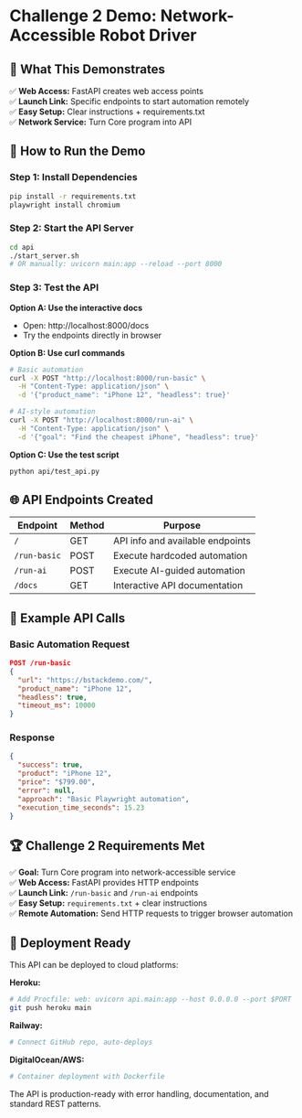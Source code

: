 # Challenge 2 Demo: Network-Accessible Robot Driver

## 🎯 What This Demonstrates

✅ **Web Access:** FastAPI creates web access points  
✅ **Launch Link:** Specific endpoints to start automation remotely  
✅ **Easy Setup:** Clear instructions + requirements.txt  
✅ **Network Service:** Turn Core program into API  

## 🚀 How to Run the Demo

### Step 1: Install Dependencies
```bash
pip install -r requirements.txt
playwright install chromium
```

### Step 2: Start the API Server
```bash
cd api
./start_server.sh
# OR manually: uvicorn main:app --reload --port 8000
```

### Step 3: Test the API

**Option A: Use the interactive docs**
- Open: http://localhost:8000/docs
- Try the endpoints directly in browser

**Option B: Use curl commands**
```bash
# Basic automation
curl -X POST "http://localhost:8000/run-basic" \
  -H "Content-Type: application/json" \
  -d '{"product_name": "iPhone 12", "headless": true}'

# AI-style automation  
curl -X POST "http://localhost:8000/run-ai" \
  -H "Content-Type: application/json" \
  -d '{"goal": "Find the cheapest iPhone", "headless": true}'
```

**Option C: Use the test script**
```bash
python api/test_api.py
```

## 🌐 API Endpoints Created

| Endpoint | Method | Purpose |
|----------|--------|---------|
| `/` | GET | API info and available endpoints |
| `/run-basic` | POST | Execute hardcoded automation |
| `/run-ai` | POST | Execute AI-guided automation |
| `/docs` | GET | Interactive API documentation |

## 📨 Example API Calls

### Basic Automation Request
```json
POST /run-basic
{
  "url": "https://bstackdemo.com/",
  "product_name": "iPhone 12", 
  "headless": true,
  "timeout_ms": 10000
}
```

### Response
```json
{
  "success": true,
  "product": "iPhone 12",
  "price": "$799.00",
  "error": null,
  "approach": "Basic Playwright automation",
  "execution_time_seconds": 15.23
}
```

## 🏆 Challenge 2 Requirements Met

✅ **Goal:** Turn Core program into network-accessible service  
✅ **Web Access:** FastAPI provides HTTP endpoints  
✅ **Launch Link:** `/run-basic` and `/run-ai` endpoints  
✅ **Easy Setup:** `requirements.txt` + clear instructions  
✅ **Remote Automation:** Send HTTP requests to trigger browser automation  

## 🔧 Deployment Ready

This API can be deployed to cloud platforms:

**Heroku:**
```bash
# Add Procfile: web: uvicorn api.main:app --host 0.0.0.0 --port $PORT
git push heroku main
```

**Railway:**
```bash
# Connect GitHub repo, auto-deploys
```

**DigitalOcean/AWS:**
```bash
# Container deployment with Dockerfile
```

The API is production-ready with error handling, documentation, and standard REST patterns.
